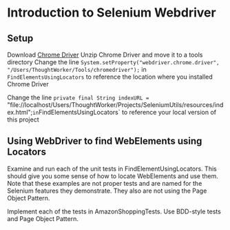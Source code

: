 Introduction to Selenium Webdriver
==================================
## Setup
Download [Chrome Driver](https://sites.google.com/a/chromium.org/chromedriver/downloads)
Unzip Chrome Driver and move it to a tools directory
Change the line `System.setProperty("webdriver.chrome.driver", "/Users/ThoughtWorker/Tools/chromedriver");` in
`FindElementsUsingLocators` to reference the location where you installed Chrome Driver

Change the line `private final String indexURL =
`"file://localhost/Users/ThoughtWorker/Projects/SeleniumUtils/resources/index.html";` in `FindElementsUsingLocators` to
reference your local version of this project

## Using WebDriver to find WebElements using Locators
Examine and run each of the unit tests in FindElementUsingLocators. This should give you some sense of how to locate
WebElements and use them. Note that these examples are not proper tests and are named for the Selenium features they
demonstrate. They also are not using the Page Object Pattern.

Implement each of the tests in AmazonShoppingTests. Use BDD-style tests and Page Object Pattern.